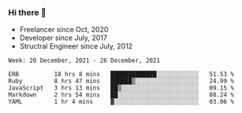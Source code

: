 ### Hi there 👋

- Freelancer since Oct, 2020
- Developer since July, 2017
- Structral Engineer since July, 2012

<!--START_SECTION:waka-->
```text
Week: 20 December, 2021 - 26 December, 2021

ERB          18 hrs 8 mins   █████████████░░░░░░░░░░░░   51.53 % 
Ruby         8 hrs 47 mins   ██████▒░░░░░░░░░░░░░░░░░░   24.99 % 
JavaScript   3 hrs 13 mins   ██▒░░░░░░░░░░░░░░░░░░░░░░   09.15 % 
Markdown     2 hrs 54 mins   ██░░░░░░░░░░░░░░░░░░░░░░░   08.24 % 
YAML         1 hr 4 mins     ▓░░░░░░░░░░░░░░░░░░░░░░░░   03.06 % 
```
<!--END_SECTION:waka-->
